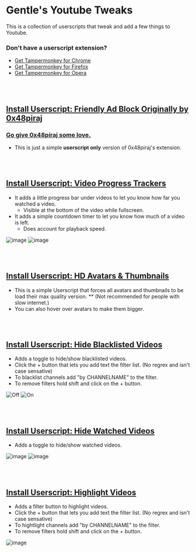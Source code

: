 

# Gentle's Youtube Tweaks
This is a collection of userscripts that tweak and add a few things to Youtube.

### Don't have a userscript extension?
* [Get Tampermonkey for Chrome](https://chrome.google.com/webstore/detail/tampermonkey/dhdgffkkebhmkfjojejmpbldmpobfkfo?hl=en)
* [Get Tampermonkey for Firefox](https://addons.mozilla.org/en-US/firefox/addon/tampermonkey/)
* [Get Tampermonkey for Opera](https://addons.opera.com/en/extensions/details/tampermonkey-beta/)
  
<br><br>

## [Install Userscript: Friendly Ad Block Originally by 0x48piraj](https://github.com/GentlePuppet/Gentles_Tampermonkey_Userscripts/raw/main/Youtube%20Better%20CSS%20Tweaks/Friendly%20Ad%20Block.user.js)
### [Go give 0x48piraj some love.](https://github.com/0x48piraj/fadblock/tree/master)
* This is just a simple **userscript only** version of 0x48piraj's extension.

<br><br>
  
## [Install Userscript: Video Progress Trackers](https://github.com/GentlePuppet/Gentles_Tampermonkey_Userscripts/raw/main/Youtube%20Better%20CSS%20Tweaks/Video%20Progress%20Trackers.user.js)
* It adds a little progress bar under videos to let you know how far you watched a video.
  - Visible at the bottom of the video while fullscreen.
* It adds a simple countdown timer to let you know how much of a video is left.
  - Does account for playback speed.

![image](https://github.com/GentlePuppet/Gentles_Tampermonkey_Userscripts/assets/43224790/7b210d39-66f2-4b93-aecb-cef0144a38e5)
![image](https://github.com/GentlePuppet/Gentles_Tampermonkey_Userscripts/assets/43224790/47f5feef-6f1d-4c37-a55c-b60075cfdff7)

<br><br>

## [Install Userscript: HD Avatars & Thumbnails](https://github.com/GentlePuppet/Gentles_Tampermonkey_Userscripts/raw/main/Youtube%20Better%20CSS%20Tweaks/HD%20Avatars%20&%20Thumbnails.user.js)
* This is a simple Userscript that forces all avatars and thumbnails to be load their max quality version. 
** (Not recommended for people with slow internet.)
* You can also hover over avatars to make them bigger.

<br><br>

## [Install Userscript: Hide Blacklisted Videos](https://github.com/GentlePuppet/Gentles_Tampermonkey_Userscripts/raw/main/Youtube%20Better%20CSS%20Tweaks/Youtube%20Hide%20Blacklisted%20Videos.user.js)
* Adds a toggle to hide/show blacklisted videos. 
* Click the + button that lets you add text the filter list. (No regrex and isn't case sensative)
* To blacklist channels add "by CHANNELNAME" to the filter. 
* To remove filters hold shift and click on the + button.
  
![Off](https://github.com/GentlePuppet/Gentles_Tampermonkey_Userscripts/assets/43224790/827aadcf-3330-4319-b100-c0dd1bfe76db)
![On](https://github.com/GentlePuppet/Gentles_Tampermonkey_Userscripts/assets/43224790/eb28d38f-f3f1-4ee7-b780-f769b078a10b)

<br><br>

## [Install Userscript: Hide Watched Videos](https://github.com/GentlePuppet/Gentles_Tampermonkey_Userscripts/raw/main/Youtube%20Better%20CSS%20Tweaks/Hide%20Watched%20Videos.user.js)
* Adds a toggle to hide/show watched videos.
  
![image](https://github.com/GentlePuppet/Gentles_Tampermonkey_Userscripts/assets/43224790/fa545e09-7fe1-416d-b8c9-584d705eede3)
![image](https://github.com/GentlePuppet/Gentles_Tampermonkey_Userscripts/assets/43224790/ea40c2e0-2d36-45af-8e44-3cf087be55a9)

<br><br>

## [Install Userscript: Highlight Videos](https://github.com/GentlePuppet/Gentles_Tampermonkey_Userscripts/raw/main/Youtube%20Better%20CSS%20Tweaks/Highlight%20Videos.user.js)
* Adds a filter button to highlight videos.
* Click the + button that lets you add text the filter list. (No regrex and isn't case sensative)
* To hightlight channels add "by CHANNELNAME" to the filter.
* To remove filters hold shift and click on the + button.
  
![image](https://github.com/GentlePuppet/Gentles_Tampermonkey_Userscripts/assets/43224790/42b2822e-7e27-4500-89cc-7172dbfac618)
